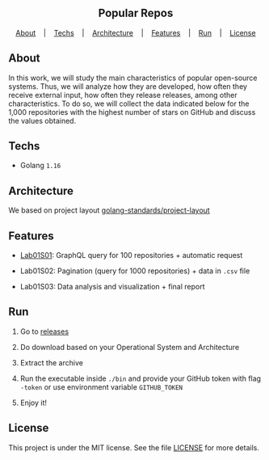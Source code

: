 <div align="center">
  <h2>Popular Repos</h2>
</div>

<div align="center">
  <a href="#about">About</a>
   &nbsp;&nbsp;&nbsp;|&nbsp;&nbsp;&nbsp;
  <a href="#techs">Techs</a>
  &nbsp;&nbsp;&nbsp;|&nbsp;&nbsp;&nbsp;
    <a href="#techs">Architecture</a>
  &nbsp;&nbsp;&nbsp;|&nbsp;&nbsp;&nbsp;
    <a href="#features">Features</a>
  &nbsp;&nbsp;&nbsp;|&nbsp;&nbsp;&nbsp;
  <a href="#run">Run</a>
&nbsp;&nbsp;&nbsp;|&nbsp;&nbsp;&nbsp;
  <a href="#license">License</a>
</div>

## About

In this work, we will study the main characteristics of popular open-source systems. Thus, we will analyze how they are developed, how often they receive external input, how often they release releases, among other characteristics. To do so, we will collect the data indicated below for the 1,000 repositories with the highest number of stars on GitHub and discuss the values obtained.

## Techs

- Golang `1.16`

## Architecture

We based on project layout [golang-standards/project-layout](https://github.com/golang-standards/project-layout)

## Features

- [Lab01S01](https://github.com/gamoch/popular_repos/releases/tag/v0.1.1): GraphQL query for 100 repositories + automatic request

- Lab01S02: Pagination (query for 1000 repositories) + data in `.csv` file

- Lab01S03: Data analysis and visualization + final report

## Run

1. Go to [releases](https://github.com/gamoch/popular_repos/releases)

2. Do download based on your Operational System and Architecture

3. Extract the archive

4. Run the executable inside `./bin` and provide your GitHub token with flag `-token` or use environment variable `GITHUB_TOKEN`

5. Enjoy it!

## License

This project is under the MIT license. See the file [LICENSE](LICENSE) for more details.
